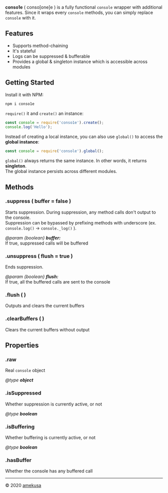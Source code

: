 **conso1e** ( conso[one]e ) is a fully functional `console` wrapper with additional features. Since it wraps every `console` methods, you can simply replace `console` with it.

## Features

- Supports method-chaining
- It's stateful
- Logs can be suppressed & bufferable
- Provides a global & singleton instance which is accessible across modules

## Getting Started

Install it with NPM:

```sh
npm i conso1e
```

`require()` it and `create()` an instance:

```js
const console = require('conso1e').create();
console.log('Hello');
```

Instead of creating a local instance, you can also use `global()` to access the **global instance**:

```js
const console = require('console').global();
```

`global()` always returns the same instance. In other words, it returns **singleton**.  
The global instance persists across different modules.

## Methods

### .suppress ( buffer = false )

Starts suppression. During suppression, any method calls don't output to the console.  
Suppression can be bypassed by prefixing methods with underscore (ex. `console.log()` →  `console._log()` ).

*@param {boolean}* ***buffer:***  
	If true, suppressed calls will be buffered

### .unsuppress ( flush = true )

Ends suppression.

*@param {boolean}* ***flush:***  
	If true, all the buffered calls are sent to the console

### .flush ( )

Outputs and clears the current buffers

### .clearBuffers ( )

Clears the current buffers without output

## Properties

### .raw

Real `console` object

*@type* ***object***

### .isSuppressed

Whether suppression is currently active, or not

*@type* ***boolean***

### .isBuffering

Whether buffering is currently active, or not

*@type* ***boolean***

### .hasBuffer

Whether the console has any buffered call



---

&copy; 2020 [amekusa](https://amekusa.com)

